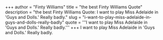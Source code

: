 +++
author = "Finty Williams"
title = "the best Finty Williams Quote"
description = "the best Finty Williams Quote: I want to play Miss Adelaide in 'Guys and Dolls.' Really badly."
slug = "i-want-to-play-miss-adelaide-in-guys-and-dolls-really-badly"
quote = '''I want to play Miss Adelaide in 'Guys and Dolls.' Really badly.'''
+++
I want to play Miss Adelaide in 'Guys and Dolls.' Really badly.
